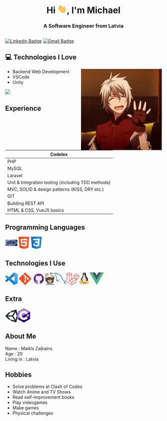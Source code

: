 <h1 align="center">Hi <img src="https://github.com/ABSphreak/ABSphreak/blob/master/gifs/Hi.gif" width="30px">, I'm Michael</h1>
<h3 align="center">A Software Engineer from Latvia</h3>

##
[![Linkedin Badge](https://img.shields.io/badge/-Michael-blue?style=flat-square&logo=Linkedin&logoColor=white&link=https://www.linkedin.com/in/maikls-zalkalns/)](https://www.linkedin.com/in/maikls-zalkalns/) [![Gmail Badge](https://img.shields.io/badge/-maikls.zalkalns@gmail.com-c14438?style=flat-square&logo=Gmail&logoColor=white&link=maikls.zalkalns@gmail.com)](mailto:maikls.zalkalns@gmail.com)</p>


## :computer: Technologies I Love
<img src = 'https://github.com/Casher1no/Casher1no/blob/main/Images/anime-boy.gif' alt = 'Awesome Matrix Code' align='right' width="260px" height="260px"/>

* Backend Web Development
* VSCode
* Unity


<img src = "https://github-readme-stats.vercel.app/api/top-langs/?username=Casher1no&layout=compact">

## Experience

|     Codelex   |
| ------------- |
| PHP  |
| MySQL  |
| Laravel  |
| Unit & Integration testing (including TDD methods) |
| MVC, SOLID & design patterns (KISS, DRY etc.)  |
| GIT  |
| Building REST API  |
| HTML & CSS, VueJS basics |

## Programming Languages
 <img src = 'https://github.com/Casher1no/Casher1no/blob/main/Images/php.svg' width='40'/><img src = 'https://github.com/Casher1no/Casher1no/blob/main/Images/html.svg' height='40'/><img src = 'https://github.com/Casher1no/Casher1no/blob/main/Images/css.svg' width='40'/>

 ## Technologies I Use
  <img src = 'https://github.com/Casher1no/Casher1no/blob/main/Images/Visual_Studio_Code_1.35_icon.svg.png' width='40'/> <img src = 'https://github.com/Casher1no/Casher1no/blob/main/Images/git.svg' width='40'/> <img src = 
'https://github.com/Casher1no/Casher1no/blob/main/Images/Github-desktop-logo-symbol.svg' height='40'/><img src = 
'https://github.com/Casher1no/Casher1no/blob/main/Images/composer.svg' height='40'/><img src =
'https://github.com/Casher1no/Casher1no/blob/main/Images/sql.svg' width='40'/><img src = 
'https://github.com/Casher1no/Casher1no/blob/main/Images/laravel-2.svg' height='40'/><img src = 
'https://github.com/Casher1no/Casher1no/blob/main/Images/tux.svg' height='40'/><img src = 
'https://github.com/Casher1no/Casher1no/blob/main/Images/vue-js-1.svg' height='40'/>

## Extra
<img src = 'https://github.com/Casher1no/Casher1no/blob/main/Images/Unity-logo.png' width='40'/><img src = 
'https://github.com/Casher1no/Casher1no/blob/main/Images/c-sharp.png' width='40'/>

## About Me
Name : Maikls Zaļkalns <br>
Age : 20 <br>
Living in : Latvia 

## Hobbies

* Solve problems at Clash of Codes
* Watch Anime and TV Shows
* Read self-improvement books
* Play videogames
* Make games
* Physical challenges 


